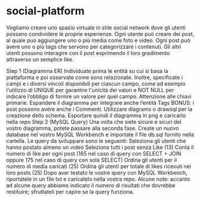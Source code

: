 # social-platform

Vogliamo creare uno spazio virtuale in stile social network dove gli utenti possano condividere le proprie esperienze. Ogni utente può creare dei post, al quale può aggiungere uno o più media come foto e video. Ogni post può avere uno o più tags che servono per categorizzare i contenuti. Gli altri utenti possono interagire con il post esprimendo il loro gradimento attraverso un semplice like.

Step 1 (Diagramma ER)
Individuate prima le entità su cui si basa la piattaforma e poi osservate come sono relazionate. Inoltre, specificate i campi e i diversi vincoli disponibili per ciascun campo, come ad esempio l'utilizzo di UNIQUE per garantire l'unicità dei valori e NOT NULL per indicare l’obbligo di fornire un valore per quel campo. Attenzione alle chiavi primarie. Espandere il diagramma per integrare anche l’entità Tags
BONUS: i post possono avere anche i Commenti.
Utilizzare diagrams o drawsql per la creazione dello schema. 
Esportare quindi il diagramma in png e caricarlo nella repo
Step 2 (MySQL Query)
Una volta che siete sicure e sicuri del vostro diagramma, potete passare alla seconda fase. Create un nuovo database nel vostro MySQL Workbench e importate il file db.sql fornito nella cartella.
Le query da sviluppare sono le seguenti:
Seleziona gli utenti che hanno postato almeno un video
Seleziona tutti i post senza Like (13)
Conta il numero di like per ogni post (165 nel caso di query con SELECT + JOIN oppure 175 nel caso di query con sola SELECT)
Ordina gli utenti per il numero di media caricati (25) 
Ordina gli utenti per totale di likes ricevuti nei loro posts (25) 
Dopo aver testato le vostre query con MySQL Workbench, riportatele in un file txt e caricatelo nella vostra repo.
Alcune note: 
accanto ad alcune query abbiamo indicato il numero di risultati che dovrebbe restituire; sfruttateli per capire se la query funziona.
